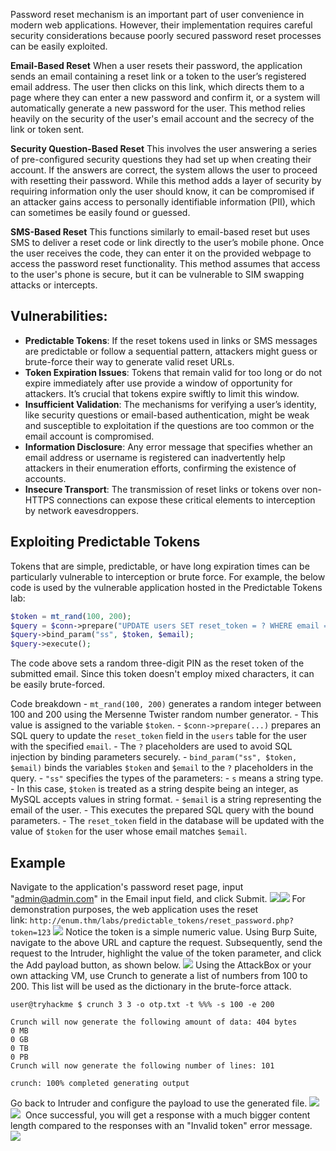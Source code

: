 Password reset mechanism is an important part of user convenience in modern web applications. However, their implementation requires careful security considerations because poorly secured password reset processes can be easily exploited.

**Email-Based Reset**
When a user resets their password, the application sends an email containing a reset link or a token to the user’s registered email address. The user then clicks on this link, which directs them to a page where they can enter a new password and confirm it, or a system will automatically generate a new password for the user. This method relies heavily on the security of the user's email account and the secrecy of the link or token sent.

**Security Question-Based Reset**
This involves the user answering a series of pre-configured security questions they had set up when creating their account. If the answers are correct, the system allows the user to proceed with resetting their password. While this method adds a layer of security by requiring information only the user should know, it can be compromised if an attacker gains access to personally identifiable information (PII), which can sometimes be easily found or guessed.

**SMS-Based Reset**
This functions similarly to email-based reset but uses SMS to deliver a reset code or link directly to the user’s mobile phone. Once the user receives the code, they can enter it on the provided webpage to access the password reset functionality. This method assumes that access to the user's phone is secure, but it can be vulnerable to SIM swapping attacks or intercepts.

## Vulnerabilities:
- **Predictable Tokens**: If the reset tokens used in links or SMS messages are predictable or follow a sequential pattern, attackers might guess or brute-force their way to generate valid reset URLs.
- **Token Expiration Issues**: Tokens that remain valid for too long or do not expire immediately after use provide a window of opportunity for attackers. It’s crucial that tokens expire swiftly to limit this window.
- **Insufficient Validation**: The mechanisms for verifying a user’s identity, like security questions or email-based authentication, might be weak and susceptible to exploitation if the questions are too common or the email account is compromised.
- **Information Disclosure**: Any error message that specifies whether an email address or username is registered can inadvertently help attackers in their enumeration efforts, confirming the existence of accounts.
- **Insecure Transport**: The transmission of reset links or tokens over non-HTTPS connections can expose these critical elements to interception by network eavesdroppers.

## Exploiting Predictable Tokens
Tokens that are simple, predictable, or have long expiration times can be particularly vulnerable to interception or brute force. For example, the below code is used by the vulnerable application hosted in the Predictable Tokens lab:
```php
$token = mt_rand(100, 200);
$query = $conn->prepare("UPDATE users SET reset_token = ? WHERE email = ?");
$query->bind_param("ss", $token, $email);
$query->execute();
```

The code above sets a random three-digit PIN as the reset token of the submitted email. Since this token doesn't employ mixed characters, it can be easily brute-forced.

 Code breakdown
    - `mt_rand(100, 200)` generates a random integer between 100 and 200 using the Mersenne Twister random number generator.
    - This value is assigned to the variable `$token`.
    - `$conn->prepare(...)` prepares an SQL query to update the `reset_token` field in the `users` table for the user with the specified `email`.
    - The `?` placeholders are used to avoid SQL injection by binding parameters securely.
    - `bind_param("ss", $token, $email)` binds the variables `$token` and `$email` to the `?` placeholders in the query.
        - `"ss"` specifies the types of the parameters:
            - `s` means a string type.
            - In this case, `$token` is treated as a string despite being an integer, as MySQL accepts values in string format.
            - `$email` is a string representing the email of the user.
    - This executes the prepared SQL query with the bound parameters.
    - The `reset_token` field in the database will be updated with the value of `$token` for the user whose email matches `$email`.

## Example
Navigate to the application's password reset page, input "admin@admin.com" in the Email input field, and click Submit.
	![](Pasted%20image%2020241126234934.png)![](Pasted%20image%2020241126234943.png)
For demonstration purposes, the web application uses the reset link: `http://enum.thm/labs/predictable_tokens/reset_password.php?token=123`
	![](Pasted%20image%2020241126235003.png)
Notice the token is a simple numeric value. Using Burp Suite, navigate to the above URL and capture the request. Subsequently, send the request to the Intruder, highlight the value of the token parameter, and click the Add payload button, as shown below.
	![](Pasted%20image%2020241126235026.png)
Using the AttackBox or your own attacking VM, use Crunch to generate a list of numbers from 100 to 200. This list will be used as the dictionary in the brute-force attack.
```shell-session
user@tryhackme $ crunch 3 3 -o otp.txt -t %%% -s 100 -e 200             

Crunch will now generate the following amount of data: 404 bytes
0 MB
0 GB
0 TB
0 PB
Crunch will now generate the following number of lines: 101 

crunch: 100% completed generating output
```

Go back to Intruder and configure the payload to use the generated file.
	![](Pasted%20image%2020241126235142.png)![](Pasted%20image%2020241126235146.png)
 Once successful, you will get a response with a much bigger content length compared to the responses with an "Invalid token" error message.
	 ![](Pasted%20image%2020241126235215.png)
	 